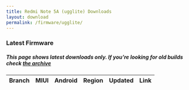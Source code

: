```yaml
---
title: Redmi Note 5A (ugglite) Downloads
layout: download
permalink: /firmware/ugglite/
---
```


### Latest Firmware
##### This page shows latest downloads only. If you're looking for old builds check [the archive](/archive/firmware/ugglite/)


<div class="table-responsive-md" id="table-wrapper">
<table id="firmware" class="compact table table-striped table-hover table-sm">
    <thead class="thead-dark">
        <tr>
            <th>Branch</th>
            <th>MIUI</th>
            <th>Android</th>
            <th>Region</th>
            <th>Updated</th>
            <th>Link</th>
        </tr>
    </thead>
    <script>loadFirmwareDownloads('ugglite', 'latest')</script>
</table>
</div>
